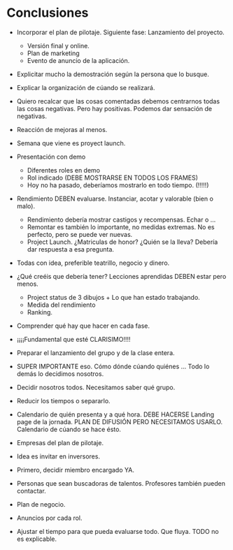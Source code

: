 # Conclusiones
- Incorporar el plan de pilotaje. Siguiente fase: Lanzamiento del proyecto.
  - Versión final y online. 
  - Plan de marketing
  - Evento de anuncio de la aplicación.
- Explicitar mucho la demostración según la persona que lo busque.
- Explicar la organización de cúando se realizará.
- Quiero recalcar que las cosas comentadas debemos centrarnos todas las cosas negativas. Pero hay positivas. Podemos dar sensación de negativas.
- Reacción de mejoras al menos.

- Semana que viene es proyect launch.
- Presentación con demo
  - Diferentes roles en demo
  - Rol indicado (DEBE MOSTRARSE EN TODOS LOS FRAMES)
  - Hoy no ha pasado, deberíamos mostrarlo en todo tiempo. (!!!!!)
- Rendimiento DEBEN evaluarse. Instanciar, acotar y valorable (bien o malo).
  - Rendimiento debería mostrar castigos y recompensas. Echar o ...
  - Remontar es también lo importante, no medidas extremas. No es perfecto, pero se puede ver nuevas.
  - Project Launch. ¿Matriculas de honor? ¿Quién se la lleva? Debería dar respuesta a esa pregunta.
- Todas con idea, preferible teatrillo, negocio y dinero.

- ¿Qué creéis que debería tener? Lecciones aprendidas DEBEN estar pero menos.
  - Project status de 3 dibujos + Lo que han estado trabajando.
  - Medida del rendimiento
  - Ranking.

- Comprender qué hay que hacer en cada fase.
- ¡¡¡¡Fundamental que esté CLARISIMO!!!! 
- Preparar el lanzamiento del grupo y de la clase entera.
- SUPER IMPORTANTE eso. Cómo dónde cúando quiénes ... Todo lo demás lo decidimos nosotros.
- Decidir nosotros todos. Necesitamos saber qué grupo.
- Reducir los tiempos o separarlo.
- Calendario de quién presenta y a qué hora. DEBE HACERSE Landing page de la jornada. PLAN DE DIFUSIÓN PERO NECESITAMOS USARLO. Calendario de cúando se hace ésto.
- Empresas del plan de pilotaje.
- Idea es invitar en inversores.
- Primero, decidir miembro encargado YA.
- Personas que sean buscadoras de talentos. Profesores también pueden contactar.
- Plan de negocio.
- Anuncios por cada rol.
- Ajustar el tiempo para que pueda evaluarse todo. Que fluya. TODO no es explicable.